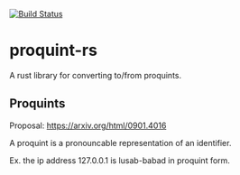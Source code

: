 [![Build Status](https://travis-ci.org/christian-blades-cb/proquint-rs.svg?branch=master)](https://travis-ci.org/christian-blades-cb/proquint-rs)

# proquint-rs

A rust library for converting to/from proquints.

## Proquints

Proposal: https://arxiv.org/html/0901.4016

A proquint is a pronouncable representation of an identifier.

Ex. the ip address 127.0.0.1 is lusab-babad in proquint form.

